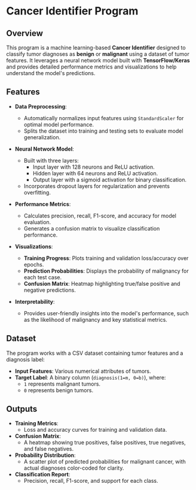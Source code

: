 # Cancer Identifier Program

## Overview
This program is a machine learning-based **Cancer Identifier** designed to classify tumor diagnoses as **benign** or **malignant** using a dataset of tumor features. It leverages a neural network model built with **TensorFlow/Keras** and provides detailed performance metrics and visualizations to help understand the model's predictions.

## Features
- **Data Preprocessing**:
  - Automatically normalizes input features using `StandardScaler` for optimal model performance.
  - Splits the dataset into training and testing sets to evaluate model generalization.

- **Neural Network Model**:
  - Built with three layers:
    - Input layer with 128 neurons and ReLU activation.
    - Hidden layer with 64 neurons and ReLU activation.
    - Output layer with a sigmoid activation for binary classification.
  - Incorporates dropout layers for regularization and prevents overfitting.

- **Performance Metrics**:
  - Calculates precision, recall, F1-score, and accuracy for model evaluation.
  - Generates a confusion matrix to visualize classification performance.

- **Visualizations**:
  - **Training Progress**: Plots training and validation loss/accuracy over epochs.
  - **Prediction Probabilities**: Displays the probability of malignancy for each test case.
  - **Confusion Matrix**: Heatmap highlighting true/false positive and negative predictions.

- **Interpretability**:
  - Provides user-friendly insights into the model's performance, such as the likelihood of malignancy and key statistical metrics.

## Dataset
The program works with a CSV dataset containing tumor features and a diagnosis label:
- **Input Features**: Various numerical attributes of tumors.
- **Target Label**: A binary column (`diagnosis(1=m, 0=b)`), where:
  - `1` represents malignant tumors.
  - `0` represents benign tumors.

## Outputs
- **Training Metrics**:
  - Loss and accuracy curves for training and validation data.
- **Confusion Matrix**:
  - A heatmap showing true positives, false positives, true negatives, and false negatives.
- **Probability Distribution**:
  - A scatter plot of predicted probabilities for malignant cancer, with actual diagnoses color-coded for clarity.
- **Classification Report**:
  - Precision, recall, F1-score, and support for each class.
